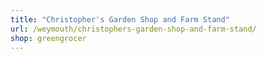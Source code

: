 ```yaml
---
title: "Christopher's Garden Shop and Farm Stand"
url: /weymouth/christophers-garden-shop-and-farm-stand/
shop: greengrocer
---
```

